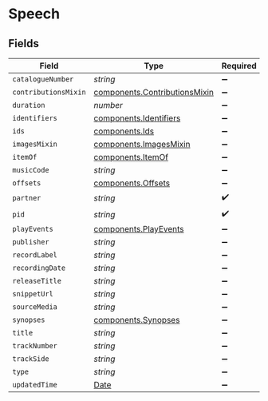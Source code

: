 # Speech


## Fields

| Field                                                                                         | Type                                                                                          | Required                                                                                      | Description                                                                                   |
| --------------------------------------------------------------------------------------------- | --------------------------------------------------------------------------------------------- | --------------------------------------------------------------------------------------------- | --------------------------------------------------------------------------------------------- |
| `catalogueNumber`                                                                             | *string*                                                                                      | :heavy_minus_sign:                                                                            | N/A                                                                                           |
| `contributionsMixin`                                                                          | [components.ContributionsMixin](../../models/components/contributionsmixin.md)                | :heavy_minus_sign:                                                                            | N/A                                                                                           |
| `duration`                                                                                    | *number*                                                                                      | :heavy_minus_sign:                                                                            | N/A                                                                                           |
| `identifiers`                                                                                 | [components.Identifiers](../../models/components/identifiers.md)                              | :heavy_minus_sign:                                                                            | N/A                                                                                           |
| `ids`                                                                                         | [components.Ids](../../models/components/ids.md)                                              | :heavy_minus_sign:                                                                            | N/A                                                                                           |
| `imagesMixin`                                                                                 | [components.ImagesMixin](../../models/components/imagesmixin.md)                              | :heavy_minus_sign:                                                                            | N/A                                                                                           |
| `itemOf`                                                                                      | [components.ItemOf](../../models/components/itemof.md)                                        | :heavy_minus_sign:                                                                            | N/A                                                                                           |
| `musicCode`                                                                                   | *string*                                                                                      | :heavy_minus_sign:                                                                            | N/A                                                                                           |
| `offsets`                                                                                     | [components.Offsets](../../models/components/offsets.md)                                      | :heavy_minus_sign:                                                                            | N/A                                                                                           |
| `partner`                                                                                     | *string*                                                                                      | :heavy_check_mark:                                                                            | N/A                                                                                           |
| `pid`                                                                                         | *string*                                                                                      | :heavy_check_mark:                                                                            | N/A                                                                                           |
| `playEvents`                                                                                  | [components.PlayEvents](../../models/components/playevents.md)                                | :heavy_minus_sign:                                                                            | N/A                                                                                           |
| `publisher`                                                                                   | *string*                                                                                      | :heavy_minus_sign:                                                                            | N/A                                                                                           |
| `recordLabel`                                                                                 | *string*                                                                                      | :heavy_minus_sign:                                                                            | N/A                                                                                           |
| `recordingDate`                                                                               | *string*                                                                                      | :heavy_minus_sign:                                                                            | N/A                                                                                           |
| `releaseTitle`                                                                                | *string*                                                                                      | :heavy_minus_sign:                                                                            | N/A                                                                                           |
| `snippetUrl`                                                                                  | *string*                                                                                      | :heavy_minus_sign:                                                                            | N/A                                                                                           |
| `sourceMedia`                                                                                 | *string*                                                                                      | :heavy_minus_sign:                                                                            | N/A                                                                                           |
| `synopses`                                                                                    | [components.Synopses](../../models/components/synopses.md)                                    | :heavy_minus_sign:                                                                            | N/A                                                                                           |
| `title`                                                                                       | *string*                                                                                      | :heavy_minus_sign:                                                                            | N/A                                                                                           |
| `trackNumber`                                                                                 | *string*                                                                                      | :heavy_minus_sign:                                                                            | N/A                                                                                           |
| `trackSide`                                                                                   | *string*                                                                                      | :heavy_minus_sign:                                                                            | N/A                                                                                           |
| `type`                                                                                        | *string*                                                                                      | :heavy_minus_sign:                                                                            | N/A                                                                                           |
| `updatedTime`                                                                                 | [Date](https://developer.mozilla.org/en-US/docs/Web/JavaScript/Reference/Global_Objects/Date) | :heavy_minus_sign:                                                                            | N/A                                                                                           |